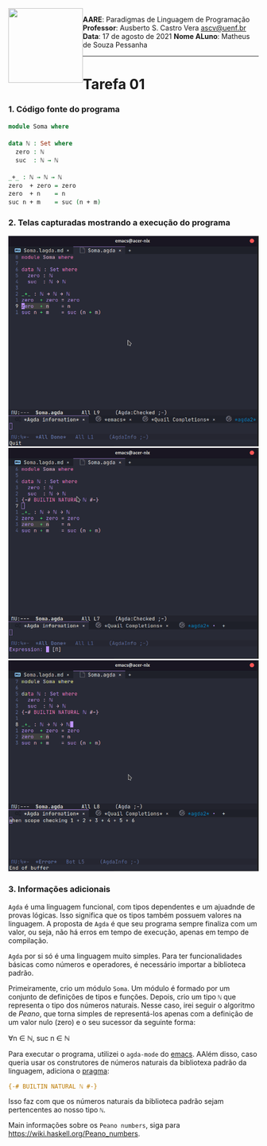 <img align="left" width="150" height="150" src="../../../../assets/cc.png" />

**AARE**: Paradigmas de Linguagem de Programação
**Professor**: Ausberto S. Castro Vera
[ascv@uenf.br](mailto:ascv@uenf.br)
**Data**: 17 de agosto de 2021
**Nome ALuno**: Matheus de Souza Pessanha

---

# Tarefa 01

### 1. Código fonte do programa

```agda
module Soma where

data ℕ : Set where
  zero : ℕ
  suc  : ℕ → ℕ

_+_ : ℕ → ℕ → ℕ
zero  + zero = zero
zero  + n    = n
suc n + m    = suc (n + m)
```

### 2. Telas capturadas mostrando a execução do programa

![Primeiro teste](./assets/teste1.gif)
![Segundo teste](./assets/teste2.gif)
![Terceiro teste](./assets/teste3.gif)

### 3. Informações adicionais

`Agda` é uma linguagem funcional, com tipos dependentes e um ajuadnde de provas lógicas. Isso significa que os tipos também possuem valores na linguagem. A proposta de `Agda` é que seu programa sempre finaliza com um valor, ou seja, não há erros em tempo de execução, apenas em tempo de compilação.

`Agda` por si só é uma linguagem muito simples. Para ter funcionalidades básicas como números e operadores, é necessário importar a biblioteca padrão.

Primeiramente, crio um módulo `Soma`. Um módulo é formado por um conjunto de definições de tipos e funções. Depois, crio um tipo `ℕ` que representa o tipo dos números naturais. Nesse caso, irei seguir o algoritmo de *Peano*, que torna simples de representá-los apenas com a definição de um valor nulo (zero) e o seu sucessor da seguinte forma:

∀n ∈ ℕ, suc n ∈ ℕ

Para executar o programa, utilizei o `agda-mode` do [emacs](https://www.gnu.org/software/emacs/). AAlém disso, caso queria usar os construtores de números naturais da bibliotexa padrão da linguagem, adiciona o [pragma](https://agda.readthedocs.io/en/latest/language/pragmas.html#pragmas):

```agda
{-# BUILTIN NATURAL ℕ #-}
```

Isso faz com que os números naturais da biblioteca padrão sejam pertencentes ao nosso tipo `ℕ`.

Main informações sobre os `Peano numbers`, siga para https://wiki.haskell.org/Peano_numbers.
